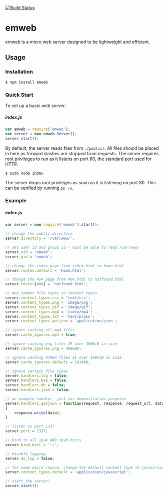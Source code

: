 [![Build Status](https://travis-ci.org/ShockkPony/emweb.png?branch=master)](https://travis-ci.org/ShockkPony/emweb)

# emweb

emweb is a micro web server designed to be lightweight and efficient.

## Usage

### Installation

```
$ npm install emweb
```

### Quick Start

To set up a basic web server:

##### index.js
```javascript
var emweb = require('emweb');
var server = new emweb.Server();
server.start();
```

By default, the server reads files from `./public/`. All files should be placed in here as forward slashes are stripped from requests. The server requires root privileges to run as it listens on port 80, the standard port used for HTTP.

```
$ sudo node index
```

The server drops root privileges as soon as it is listening on port 80. This can be verified by running `ps -u`.

### Example

##### index.js
```javascript
var server = new require('emweb').start();

// change the public directory
server.directory = '/var/www/';

// set user id and group id - must be able to read /var/www/
server.uid = 'emweb';
server.gid = 'emweb';

// change the index page from index.html to home.html
server.routes.default = 'home.html';

// change the 404 page from 404.html to notfound.html
server.routes[404] = 'notfound.html';

// map common file types to content types
server.content_types.css = 'text/css';
server.content_types.png = 'image/png';
server.content_types.gif = 'image/gif';
server.content_types.mp4 = 'video/mp4';
server.content_types.txt = 'text/plain';
server.content_types.getjson = 'application/json';

// ignore caching all mp4 files
server.cache_ignores.mp4 = true;

// ignore caching png files IF over 400KiB in size
server.cache_ignores.png = 409600;

// ignore caching OTHER files IF over 100KiB in size
server.cache_ignores.default = 102400;

// ignore certain file types
server.handlers.log = false;
server.handlers.bak = false;
server.handlers.db = false;
server.handlers.json = false;

// an example handler, just for demonstration purposes
server.handlers.getjson = function(request, response, request_url, data)
{
	response.write(data);
}

// listen on port 1337
server.port = 1337;

// bind to all ipv4 AND ipv6 hosts
server.bind_host = '::';

// disable logging
server.do_log = false;

// for some weird reason, change the default content type to javascript
server.content_types.default = 'application/javascript';

// start the server!
server.start();
```
